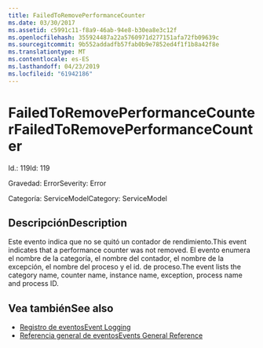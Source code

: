 ```yaml
---
title: FailedToRemovePerformanceCounter
ms.date: 03/30/2017
ms.assetid: c5991c11-f8a9-46ab-94e8-b30ea8e3c12f
ms.openlocfilehash: 355924487a22a5760971d277151afa72fb09639c
ms.sourcegitcommit: 9b552addadfb57fab0b9e7852ed4f1f1b8a42f8e
ms.translationtype: MT
ms.contentlocale: es-ES
ms.lasthandoff: 04/23/2019
ms.locfileid: "61942186"
---
```

# <a name="failedtoremoveperformancecounter"></a><span data-ttu-id="268c8-102">FailedToRemovePerformanceCounter</span><span class="sxs-lookup"><span data-stu-id="268c8-102">FailedToRemovePerformanceCounter</span></span>
<span data-ttu-id="268c8-103">Id.: 119</span><span class="sxs-lookup"><span data-stu-id="268c8-103">Id: 119</span></span>  
  
 <span data-ttu-id="268c8-104">Gravedad: Error</span><span class="sxs-lookup"><span data-stu-id="268c8-104">Severity: Error</span></span>  
  
 <span data-ttu-id="268c8-105">Categoría: ServiceModel</span><span class="sxs-lookup"><span data-stu-id="268c8-105">Category: ServiceModel</span></span>  
  
## <a name="description"></a><span data-ttu-id="268c8-106">Descripción</span><span class="sxs-lookup"><span data-stu-id="268c8-106">Description</span></span>  
 <span data-ttu-id="268c8-107">Este evento indica que no se quitó un contador de rendimiento.</span><span class="sxs-lookup"><span data-stu-id="268c8-107">This event indicates that a performance counter was not removed.</span></span> <span data-ttu-id="268c8-108">El evento enumera el nombre de la categoría, el nombre del contador, el nombre de la excepción, el nombre del proceso y el id. de proceso.</span><span class="sxs-lookup"><span data-stu-id="268c8-108">The event lists the category name, counter name, instance name, exception, process name and process ID.</span></span>  
  
## <a name="see-also"></a><span data-ttu-id="268c8-109">Vea también</span><span class="sxs-lookup"><span data-stu-id="268c8-109">See also</span></span>

- [<span data-ttu-id="268c8-110">Registro de eventos</span><span class="sxs-lookup"><span data-stu-id="268c8-110">Event Logging</span></span>](../../../../../docs/framework/wcf/diagnostics/event-logging/index.md)
- [<span data-ttu-id="268c8-111">Referencia general de eventos</span><span class="sxs-lookup"><span data-stu-id="268c8-111">Events General Reference</span></span>](../../../../../docs/framework/wcf/diagnostics/event-logging/events-general-reference.md)
